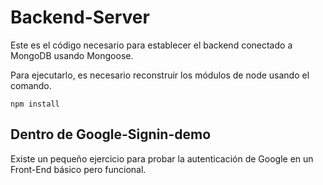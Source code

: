 # Backend-Server

Este es el código necesario para establecer el backend
conectado a MongoDB usando Mongoose.

Para ejecutarlo, es necesario reconstruir los módulos
de node usando el comando.

```
npm install
```

## Dentro de Google-Signin-demo
Existe un pequeño ejercicio para probar la autenticación
de Google en un Front-End básico pero funcional.